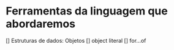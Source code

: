 # Ferramentas da linguagem que abordaremos

[] Estruturas de dados: Objetos
    [] object literal
[] for...of